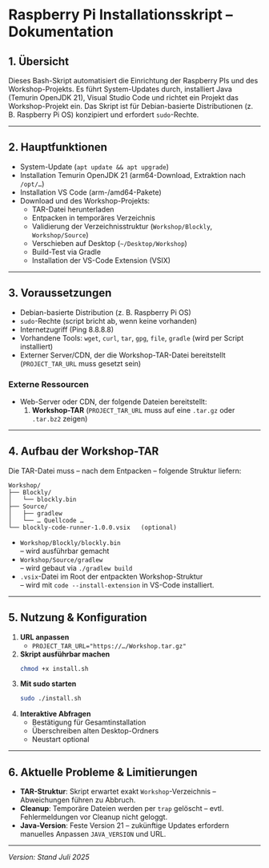 # Raspberry Pi Installationsskript – Dokumentation

## 1. Übersicht  
Dieses Bash-Skript automatisiert die Einrichtung der Raspberry PIs und des Workshop-Projekts. Es führt System-Updates durch, installiert Java (Temurin OpenJDK 21), Visual Studio Code und richtet ein Projekt das Workshop-Projekt ein. Das Skript ist für Debian-basierte Distributionen (z. B. Raspberry Pi OS) konzipiert und erfordert `sudo`-Rechte.

---

## 2. Hauptfunktionen  
- System-Update (`apt update && apt upgrade`)  
- Installation Temurin OpenJDK 21 (arm64-Download, Extraktion nach `/opt/…`)  
- Installation VS Code (arm-/amd64-Pakete)  
- Download und des Workshop-Projekts:  
  - TAR-Datei herunterladen  
  - Entpacken in temporäres Verzeichnis  
  - Validierung der Verzeichnisstruktur (`Workshop/Blockly`, `Workshop/Source`)  
  - Verschieben auf Desktop (`~/Desktop/Workshop`)  
  - Build-Test via Gradle  
  - Installation der VS-Code Extension (VSIX)  

---

## 3. Voraussetzungen  
- Debian-basierte Distribution (z. B. Raspberry Pi OS)  
- `sudo`-Rechte (script bricht ab, wenn keine vorhanden)  
- Internetzugriff (Ping 8.8.8.8)  
- Vorhandene Tools: `wget`, `curl`, `tar`, `gpg`, `file`, `gradle` (wird per Script installiert)  
- Externer Server/CDN, der die Workshop-TAR-Datei bereitstellt (`PROJECT_TAR_URL` muss gesetzt sein)

### Externe Ressourcen  
- Web-Server oder CDN, der folgende Dateien bereitstellt:  
  1. **Workshop-TAR** (`PROJECT_TAR_URL` muss auf eine `.tar.gz` oder `.tar.bz2` zeigen)  

---

## 4. Aufbau der Workshop-TAR  
Die TAR-Datei muss – nach dem Entpacken – folgende Struktur liefern:

```
Workshop/  
├── Blockly/  
│   └── blockly.bin  
├── Source/  
│   ├── gradlew  
│   └── … Quellcode …  
└── blockly-code-runner-1.0.0.vsix   (optional)
```

- `Workshop/Blockly/blockly.bin`  
  – wird ausführbar gemacht  
- `Workshop/Source/gradlew`  
  – wird gebaut via `./gradlew build`  
- `.vsix`-Datei im Root der entpackten Workshop-Struktur  
  – wird mit `code --install-extension` in VS-Code installiert.  

---

## 5. Nutzung & Konfiguration  
1. **URL anpassen**  
   - `PROJECT_TAR_URL="https://…/Workshop.tar.gz"`  
2. **Skript ausführbar machen**  
   ```bash
   chmod +x install.sh
   ```
3. **Mit sudo starten**  
   ```bash
   sudo ./install.sh
   ```
4. **Interaktive Abfragen**  
   - Bestätigung für Gesamtinstallation  
   - Überschreiben alten Desktop-Ordners  
   - Neustart optional  

---

## 6. Aktuelle Probleme & Limitierungen  
- **TAR-Struktur**: Skript erwartet exakt `Workshop`-Verzeichnis – Abweichungen führen zu Abbruch.  
- **Cleanup**: Temporäre Dateien werden per `trap` gelöscht – evtl. Fehlermeldungen vor Cleanup nicht geloggt.  
- **Java-Version**: Feste Version 21 – zukünftige Updates erfordern manuelles Anpassen `JAVA_VERSION` und URL.  

---

*Version: Stand Juli 2025*
